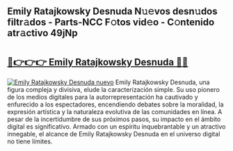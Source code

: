 ## Emily Ratajkowsky Desnuda N𝚞𝚎vos desn𝚞dos filtr𝚊dos - Parts-NCC F𝚘tos vid𝚎o - C𝚘ntenido atr𝚊ctivo 49jNp

# <h2><a href="http://mb8vpg.tromn.icu/?c=Emily+Ratajkowsky+Desnuda">🔗👉👉👉 Emily Ratajkowsky Desnuda 🔗🔗</a></h2>

[![Emily Ratajkowsky Desnuda nuevo](https://i.imgur.com/pEAQMta.gif)](http://mb8vpg.tromn.icu/?c=Emily+Ratajkowsky+Desnuda)
Emily Ratajkowsky Desnuda, una figura compleja y divisiva, elude la caracterización simple. Su uso pionero de los medios digitales para la autorrepresentación ha cautivado y enfurecido a los espectadores, encendiendo debates sobre la moralidad, la expresión artística y la naturaleza evolutiva de las comunidades en línea. A pesar de la incertidumbre de sus próximos pasos, su impacto en el ámbito digital es significativo. Armado con un espíritu inquebrantable y un atractivo innegable, el alcance de Emily Ratajkowsky Desnuda en el universo digital no tiene límites.

